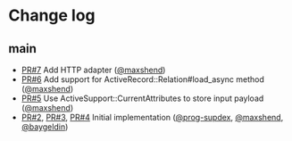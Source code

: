 # Change log

## main

- [PR#7](https://github.com/DmitryTsepelev/io_to_response_payload_ratio/pull/7) Add HTTP adapter ([@maxshend])
- [PR#6](https://github.com/DmitryTsepelev/io_to_response_payload_ratio/pull/6) Add support for ActiveRecord::Relation#load_async method ([@maxshend])
- [PR#5](https://github.com/DmitryTsepelev/io_to_response_payload_ratio/pull/5) Use ActiveSupport::CurrentAttributes to store input payload ([@maxshend])
- [PR#2](https://github.com/DmitryTsepelev/io_to_response_payload_ratio/pull/2), [PR#3](https://github.com/DmitryTsepelev/io_to_response_payload_ratio/pull/3), [PR#4](https://github.com/DmitryTsepelev/io_to_response_payload_ratio/pull/4) Initial implementation ([@prog-supdex], [@maxshend], [@baygeldin])

[@baygeldin]: https://github.com/baygeldin
[@prog-supdex]: https://github.com/prog-supdex
[@maxshend]: https://github.com/maxshend
